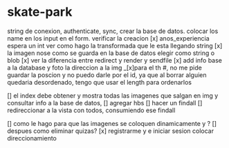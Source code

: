 # skate-park


string de conexion, authenticate, sync, crear la base de datos. 
colocar los name en los input en el form. verificar la creacion
[x] anos_experiencia espera un int ver como hago la transformada que le esta llegando string
[x] la imagen nose como se guarda en la base de datos elegir como string o blob
[x] ver la diferencia entre redirect y render y sendfile <!-- si tengo middlewares lo mejor es usar redirect, render es para vistas, sendfile enviar el archivo directamente y es menos escalable , ya que tendria 2 instancias -->
[x] add info base a la database y foto la direccion a la img
_[x]para el th #, no me pide guardar la poscion y no puedo darle por el id, ya que al borrar alguien quedaria desordenado, tengo que usar el length para ordenarlos

[] el index debe obtener y mostra todas las imagenes que salgan en img y consultar info a la base de datos,
[] agregar hbs
[] hacer un findall
[] redireccionar a la vista con todos, consumiendo ese findall

[] como le hago para que las imagenes se coloquen dinamicamente y ?
[] despues como eliminar quizas?
[x] registrarme y e iniciar sesion colocar direccionamiento

